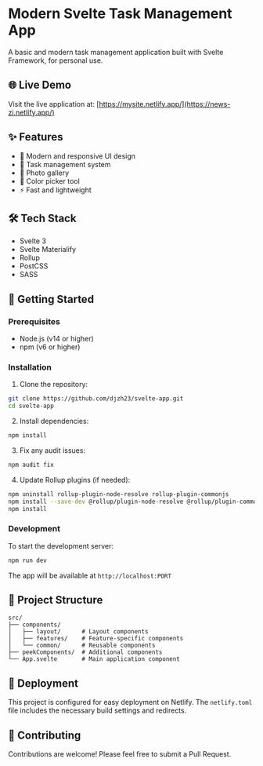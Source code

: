 # Modern Svelte Task Management App

A basic and modern task management application built with Svelte Framework, for personal use. 

## 🌐 Live Demo
Visit the live application at: [https://mysite.netlify.app/](https://news-zi.netlify.app/)

## ✨ Features

- 🎨 Modern and responsive UI design
- 📝 Task management system
- 📸 Photo gallery
- 🎨 Color picker tool
- ⚡ Fast and lightweight

## 🛠️ Tech Stack

- Svelte 3
- Svelte Materialify
- Rollup
- PostCSS
- SASS

## 🚀 Getting Started

### Prerequisites

- Node.js (v14 or higher)
- npm (v6 or higher)

### Installation

1. Clone the repository:
```bash
git clone https://github.com/djzh23/svelte-app.git
cd svelte-app

```

2. Install dependencies:
```bash
npm install
```

3. Fix any audit issues:
```bash
npm audit fix
```

4. Update Rollup plugins (if needed):
```bash
npm uninstall rollup-plugin-node-resolve rollup-plugin-commonjs
npm install --save-dev @rollup/plugin-node-resolve @rollup/plugin-commonjs
npm install
```

### Development

To start the development server:

```bash
npm run dev
```

The app will be available at `http://localhost:PORT`

## 📁 Project Structure

```
src/
├── components/
│   ├── layout/      # Layout components
│   ├── features/    # Feature-specific components
│   └── common/      # Reusable components
├── peekComponents/  # Additional components
└── App.svelte       # Main application component
```

## 🚀 Deployment

This project is configured for easy deployment on Netlify. The `netlify.toml` file includes the necessary build settings and redirects.

## 🤝 Contributing

Contributions are welcome! Please feel free to submit a Pull Request.

